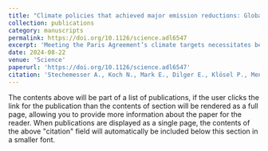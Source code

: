 ```yaml
---
title: "Climate policies that achieved major emission reductions: Global evidence from two decades"
collection: publications
category: manuscripts
permalink: https://doi.org/10.1126/science.adl6547
excerpt: 'Meeting the Paris Agreement’s climate targets necessitates better knowledge about which climate policies work in reducing emissions at the necessary scale. We provide a global, systematic ex post evaluation to identify policy combinations that have led to large emission reductions out of 1500 climate policies implemented between 1998 and 2022 across 41 countries from six continents. Our approach integrates a comprehensive climate policy database with a machine learning–based extension of the common difference-in-differences approach. We identified 63 successful policy interventions with total emission reductions between 0.6 billion and 1.8 billion metric tonnes CO2. Our insights on effective but rarely studied policy combinations highlight the important role of price-based instruments in well-designed policy mixes and the policy efforts necessary for closing the emissions gap.'
date: 2024-08-22
venue: 'Science'
paperurl: 'https://doi.org/10.1126/science.adl6547'
citation: 'Stechemesser A., Koch N., Mark E., Dilger E., Klösel P., Menicacci L., Nachtigall D., Pretis F., Ritter N., Schwarz M., Vossen H., Wenzel A. (2024). &quot;Climate policies that achieved major emission reductions: Global evidence from two decades.&quot; <i>Science</i>. 385(884-892).'
---
```


The contents above will be part of a list of publications, if the user clicks the link for the publication than the contents of section will be rendered as a full page, allowing you to provide more information about the paper for the reader. When publications are displayed as a single page, the contents of the above "citation" field will automatically be included below this section in a smaller font.